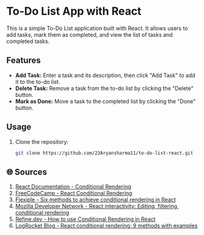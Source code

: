 # To-Do List App with React

This is a simple To-Do List application built with React. It allows users to add tasks, mark them as completed, and view the list of tasks and completed tasks.

## Features

- **Add Task:** Enter a task and its description, then click "Add Task" to add it to the to-do list.
- **Delete Task:** Remove a task from the to-do list by clicking the "Delete" button.
- **Mark as Done:** Move a task to the completed list by clicking the "Done" button.

## Usage

1. Clone the repository:

   ```bash
   git clone https://github.com/23Aryansharma11/to-do-list-react.git


## 🌐 Sources
1. [React Documentation - Conditional Rendering](https://legacy.reactjs.org/docs/conditional-rendering.html#:~:text=Conditional%20rendering%20in%20React%20works,the%20UI%20to%20match%20them.&text=This%20example%20renders%20a%20different,the%20value%20of%20isLoggedIn%20prop.)
2. [FreeCodeCamp - React Conditional Rendering](https://www.freecodecamp.org/news/react-conditional-rendering/)
3. [Flexiple - Six methods to achieve conditional rendering in React](https://flexiple.com/react/conditional-rendering-in-react)
4. [Mozilla Developer Network - React interactivity: Editing, filtering, conditional rendering](https://developer.mozilla.org/en-US/docs/Learn/Tools_and_testing/Client-side_JavaScript_frameworks/React_interactivity_filtering_conditional_rendering)
5. [Refine.dev - How to use Conditional Rendering in React](https://refine.dev/blog/react-conditional-rendering/)
6. [LogRocket Blog - React conditional rendering: 9 methods with examples](https://blog.logrocket.com/react-conditional-rendering-9-methods/)
